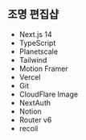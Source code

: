 ## 조명 편집샵

- Next.js 14
- TypeScript
- Planetscale
- Tailwind
- Motion Framer
- Vercel
- Git
- CloudFlare Image
- NextAuth
- Notion
- Router v6
- recoil